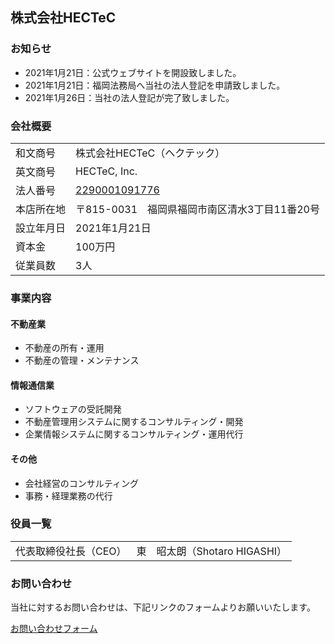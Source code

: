 ## 株式会社HECTeC

### お知らせ

- 2021年1月21日：公式ウェブサイトを開設致しました。
- 2021年1月21日：福岡法務局へ当社の法人登記を申請致しました。
- 2021年1月26日：当社の法人登記が完了致しました。

### 会社概要

|  |  |
| --- | --- |
| 和文商号 | 株式会社HECTeC（ヘクテック） |
| 英文商号 | HECTeC, Inc. |
| 法人番号 | [2290001091776](https://www.houjin-bangou.nta.go.jp/henkorireki-johoto.html?selHouzinNo=2290001091776) |
| 本店所在地 | 〒815-0031　福岡県福岡市南区清水3丁目11番20号 |
| 設立年月日 | 2021年1月21日 |
| 資本金 | 100万円 |
| 従業員数 | 3人 |

### 事業内容

#### 不動産業
- 不動産の所有・運用
- 不動産の管理・メンテナンス

#### 情報通信業
- ソフトウェアの受託開発
- 不動産管理用システムに関するコンサルティング・開発
- 企業情報システムに関するコンサルティング・運用代行

#### その他
- 会社経営のコンサルティング
- 事務・経理業務の代行

### 役員一覧

|  |  |
| --- | --- |
| 代表取締役社長（CEO） | 東　昭太朗（Shotaro HIGASHI） |

### お問い合わせ

当社に対するお問い合わせは、下記リンクのフォームよりお願いいたします。

[お問い合わせフォーム](https://forms.gle/K2a7cbaA9Vn7ycze6)
